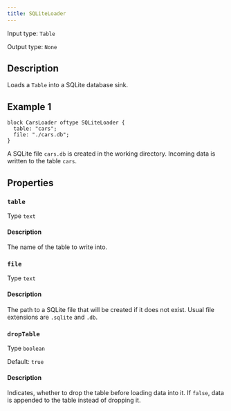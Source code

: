 ```yaml
---
title: SQLiteLoader
---
```


<!-- Do NOT change this document as it is auto-generated from the language server -->

Input type: `Table`

Output type: `None`

## Description

Loads a `Table` into a SQLite database sink.

## Example 1

```jayvee
block CarsLoader oftype SQLiteLoader {
  table: "cars";
  file: "./cars.db";
}
```

A SQLite file `cars.db` is created in the working directory. Incoming data is written to the table `cars`.

## Properties

### `table`

Type `text`

#### Description

The name of the table to write into.

### `file`

Type `text`

#### Description

The path to a SQLite file that will be created if it does not exist. Usual file extensions are `.sqlite` and `.db`.

### `dropTable`

Type `boolean`

Default: `true`

#### Description

Indicates, whether to drop the table before loading data into it. If `false`, data is appended to the table instead of dropping it.
